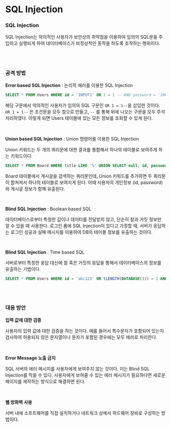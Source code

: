 # SQL Injection

### SQL Injection

SQL Injection는 악의적인 사용자가 보안상의 취약점을 이용하여 임의의 SQL문을 주입하고 실행되게 하여 데이터베이스가 비정상적인 동작을 하도록 조작하는 행위이다.

</br>

</br>

### 공격 방법

**Error based SQL Injection** : 논리적 에러를 이용한 SQL Injection

```sql
SELECT * FROM Users WHERE id = 'INPUT1' OR 1 = 1 -- AND password = 'INPUT2';
```

해당 구문에서 악의적인 사용자가 임의의 SQL 구문인 `OR 1 = 1--`을 삽입한 것이다. `OR 1 = 1--` 은 조건문을 모두 참으로 만들고, `--` 를 통해 뒤에 나오는 구문을 모두 주석 처리하였다. 이렇게 되면 Users 테이블에 있는 모든 정보를 조회할 수 있게 된다.

</br>

**Union based SQL Injection** : Union 명령어를 이용한 SQL Injection

Union 키워드는 두 개의 쿼리문에 대한 결과를 통합해서 하나의 테이블로 보여주게 하는 키워드이다.

```sql
SELECT * FROM Board WHERE title LIKE '%' UNION SELECT null, id, password From Users --
```

Board 테이블에서 게시글을 검색하는 쿼리문인데, Union 키워드를 추가하면 두 쿼리문이 합쳐져서 하나의 테이블로 보여지게 된다. 이때 사용자의 개인정보 (id, password)와 게시글 정보가 함께 유출된다.

</br>

**Blind SQL Injection** : Boolean based SQL

데이터베이스로부터 특정한 값이나 데이터를 전달받지 않고, 단순히 참과 거짓 정보만 알 수 있을 때 사용한다. 로그인 폼에 SQL Injection이 있다고 가정할 때, 서버가 응답하는 로그인 성공과 실패 메시지를 이용하여 DB의 테이블 정보를 유출하는 것이다.

</br>

**Blind SQL Injection** : Time based SQL

서버로부터 특정한 응답 대신에 참 혹은 거짓의 응답을 통해서 데이터베이스의 정보를 유출하는 기법이다.

```sql
SELECT * FROM Users WHERE id = 'abc123' OR (LENGTH(DATABASE())) = 1 AND SLEEP(2)) --
```

</br>

</br>

### 대응 방안

**입력 값에 대한 검증**

사용자의 입력 값에 대한 검증을 하는 것이다. 예를 들어서 특수문자가 포함되어 있는지 검사하여 허용되지 않은 문자열이나 문자가 포함된 경우에는 모두 에러로 처리한다. 

</br>

**Error Message 노출 금지**

SQL 서버의 에러 메시지를 사용자에게 보여주지 않는 것이다. 이는 Blind SQL Injection를 막을 수 있다. 사용자에게 보여줄 수 있는 에러 메시지가 필요하다면 새로운 페이지를 제작하는 방식으로 해결하면 된다.

</br>

**웹 방화벽 사용**

서버 내에 소프트웨어를 직접 설치하거나 네트워크 상에서 하드웨어 장비로 구성하는 방법이다.